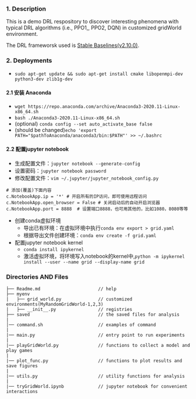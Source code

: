### 1. Description
This is a demo DRL respository to discover interesting phenomena with typical DRL algorithms (i.e., PPO1,, PPO2, DQN) in customized gridWorld environment.

The DRL frameworsk used is [Stable Baselines(v2.10.0)](https://stable-baselines.readthedocs.io/en/master/).


### 2. Deployments

* `sudo apt-get update && sudo apt-get install cmake libopenmpi-dev python3-dev zlib1g-dev`

#### 2.1 安装 Anaconda
* `wget https://repo.anaconda.com/archive/Anaconda3-2020.11-Linux-x86_64.sh`
* `bash ./Anaconda3-2020.11-Linux-x86_64.sh`
* (optional) `conda config --set auto_activate_base false`
* (should be changed)`echo 'export PATH="$pathToAnaconda/anaconda3/bin:$PATH"' >> ~/.bashrc`

#### 2.2 配置jupyter notebook
* 生成配置文件：`jupyter notebook --generate-config`
* 设置密码：`jupyter notebook password`
* 修改配置文件：`vim ~/.jupyter/jupyter_notebook_config.py`
```
# 添加(覆盖)下面内容
c.NotebookApp.ip = '*' # 开启所有的IP访问，即可使用远程访问
c.NotebookApp.open_browser = False # 关闭启动后的自动开启浏览器
c.NotebookApp.port = 8888  # 设置端口8888，也可用其他的，比如1080，8080等等
```
* 创建conda虚拟环境
    * 导出已有环境：在虚拟环境中执行`conda env export > grid.yaml`
    * 根据导出文件创建环境：`conda env create -f grid.yaml`
* 配置jupyter notebook kernel
    * `conda install ipykernel`
    * 激活虚拟环境，将环境写入notebook的kernel中,`python -m ipykernel install --user --name grid --display-name grid`


### Directories AND Files

```
├── Readme.md                      // help
├── myenv                          
|   ├── grid_world.py              // customized environments(MyRandomGridWorld-1,2,3)
|   ├── __init__.py                // registries
├── saved                          // the saved files for analysis
|
│── command.sh                     // examples of command
|
|── main.py                        // entry point to run experiments
|
|── playGridWorld.py               // functions to collect a model and play games
|
|── plot_func.py                   // functions to plot results and save figures
|
|── utils.py                       // utility functions for analysis
|
|── tryGridWorld.ipynb             // jupyter notebook for convenient interactions  

```

